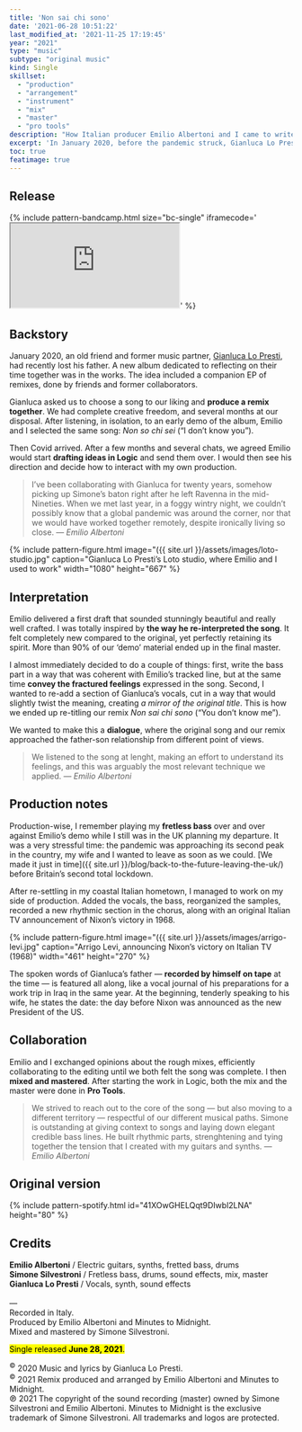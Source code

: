 ```yaml
---
title: 'Non sai chi sono'
date: '2021-06-28 10:51:22'
last_modified_at: '2021-11-25 17:19:45'
year: "2021"
type: "music"
subtype: "original music"
kind: Single
skillset: 
  - "production"
  - "arrangement"
  - "instrument"
  - "mix"
  - "master"
  - "pro tools"
description: "How Italian producer Emilio Albertoni and I came to write, produce and release a remix of a song written by our old friend and collaborator Gianluca Lo Presti."
excerpt: 'In January 2020, before the pandemic struck, Gianluca Lo Presti, aka ‘Nevica’, invited Emilio Albertoni and myself to remix a song of his for an upcoming project.'
toc: true
featimage: true
---
```

## Release

{% include pattern-bandcamp.html size="bc-single" iframecode='<iframe src="https://bandcamp.com/EmbeddedPlayer/track=2164870187/size=large/bgcol=ffffff/linkcol=0687f5/tracklist=false/artwork=small/transparent=true/" seamless><a href="https://music.minutestomidnight.co.uk/track/non-sai-chi-sono-remix">Non sai chi sono (remix) by Minutes to Midnight + Emilio Albertoni</a></iframe>' %}

## Backstory

January 2020, an old friend and former music partner, [Gianluca Lo Presti](https://open.spotify.com/artist/0ugkXokPU3KaXX3X9BFes7), had recently lost his father. A new album dedicated to reflecting on their time together was in the works. The idea included a companion EP of remixes, done by friends and former collaborators.

Gianluca asked us to choose a song to our liking and **produce a remix together**. We had complete creative freedom, and several months at our disposal. After listening, in isolation, to an early demo of the album, Emilio and I selected the same song: _Non so chi sei_ (“I don’t know you”).

Then Covid arrived. After a few months and several chats, we agreed Emilio would start **drafting ideas in Logic** and send them over. I would then see his direction and decide how to interact with my own production.

> I’ve been collaborating with Gianluca for twenty years, somehow picking up Simone’s baton right after he left Ravenna in the mid-Nineties. When we met last year, in a foggy wintry night, we couldn’t possibly know that a global pandemic was around the corner, nor that we would have worked together remotely, despite ironically living so close.
> <cite>&mdash; Emilio Albertoni</cite>

{% include pattern-figure.html image="({{ site.url }}/assets/images/loto-studio.jpg" caption="Gianluca Lo Presti’s Loto studio, where Emilio and I used to work" width="1080" height="667" %}

## Interpretation

Emilio delivered a first draft that sounded stunningly beautiful and really well crafted. I was totally inspired by **the way he re-interpreted the song**. It felt completely new compared to the original, yet perfectly retaining its spirit. More than 90% of our ‘demo’ material ended up in the final master.

I almost immediately decided to do a couple of things: first, write the bass part in a way that was coherent with Emilio’s tracked line, but at the same time **convey the fractured feelings** expressed in the song. Second, I wanted to re-add a section of Gianluca’s vocals, cut in a way that would slightly twist the meaning, creating _a mirror of the original title_. This is how we ended up re-titling our remix _Non sai chi sono_ (“You don’t know me”).

We wanted to make this a **dialogue**, where the original song and our remix approached the father-son relationship from different point of views.

> We listened to the song at lenght, making an effort to understand its feelings, and this was arguably the most relevant technique we applied.
> <cite>&mdash; Emilio Albertoni</cite>

## Production notes

Production-wise, I remember playing my **fretless bass** over and over against Emilio’s demo while I still was in the UK planning my departure. It was a very stressful time: the pandemic was approaching its second peak in the country, my wife and I wanted to leave as soon as we could. [We made it just in time]({{ site.url }}/blog/back-to-the-future-leaving-the-uk/) before Britain’s second total lockdown.

After re-settling in my coastal Italian hometown, I managed to work on my side of production. Added the vocals, the bass, reorganized the samples, recorded a new rhythmic section in the chorus, along with an original Italian TV announcement of Nixon’s victory in 1968.

{% include pattern-figure.html image="({{ site.url }}/assets/images/arrigo-levi.jpg" caption="Arrigo Levi, announcing Nixon’s victory on Italian TV (1968)" width="461" height="270" %}

The spoken words of Gianluca’s father — **recorded by himself on tape** at the time — is featured all along, like a vocal journal of his preparations for a work trip in Iraq in the same year. At the beginning, tenderly speaking to his wife, he states the date: the day before Nixon was announced as the new President of the US.

## Collaboration

Emilio and I exchanged opinions about the rough mixes, efficiently collaborating to the editing until we both felt the song was complete. I then **mixed and mastered**. After starting the work in Logic, both the mix and the master were done in **Pro Tools**.

> We strived to reach out to the core of the song — but also moving to a different territory — respectful of our different musical paths. Simone is outstanding at giving context to songs and laying down elegant credible bass lines. He built rhythmic parts, strenghtening and tying together the tension that I created with my guitars and synths.
> <cite>&mdash; Emilio Albertoni</cite>

## Original version

{% include pattern-spotify.html id="41XOwGHELQqt9DIwbl2LNA" height="80" %}

## Credits

**Emilio Albertoni** / Electric guitars, synths, fretted bass, drums  
**Simone Silvestroni** / Fretless bass, drums, sound effects, mix, master  
**Gianluca Lo Presti** / Vocals, synth, sound effects  
<br>
—  
Recorded in Italy.  
Produced by Emilio Albertoni and Minutes to Midnight.  
Mixed and mastered by Simone Silvestroni.  

<p class="detached"><mark class="m2m-highlight small">Single released <strong>June 28, 2021</strong>.</mark></p>

<p class="detached small">
  <sup>&copy;</sup> 2020 Music and lyrics by Gianluca Lo Presti.<br>
  <sup>&copy;</sup> 2021 Remix produced and arranged by Emilio Albertoni and Minutes to Midnight.<br>
  &copysr; 2021 The copyright of the sound recording (master) owned by Simone Silvestroni and Emilio Albertoni. Minutes to Midnight is the exclusive trademark of Simone Silvestroni. All trademarks and logos are protected.
</p>